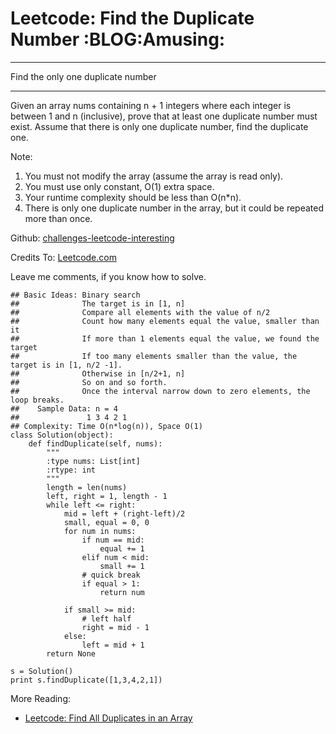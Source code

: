 # Leetcode: Find the Duplicate Number     :BLOG:Amusing:


---

Find the only one duplicate number  

---

Given an array nums containing n + 1 integers where each integer is between 1 and n (inclusive), prove that at least one duplicate number must exist. Assume that there is only one duplicate number, find the duplicate one.  

Note:  
1.  You must not modify the array (assume the array is read only).
2.  You must use only constant, O(1) extra space.
3.  Your runtime complexity should be less than O(n\*n).
4.  There is only one duplicate number in the array, but it could be repeated more than once.

Github: [challenges-leetcode-interesting](https://github.com/DennyZhang/challenges-leetcode-interesting/tree/master/find-the-duplicate-number)  

Credits To: [Leetcode.com](https://leetcode.com/problems/find-the-duplicate-number/description/)  

Leave me comments, if you know how to solve.  

    ## Basic Ideas: Binary search
    ##              The target is in [1, n]
    ##              Compare all elements with the value of n/2
    ##              Count how many elements equal the value, smaller than it
    ##              If more than 1 elements equal the value, we found the target
    ##              If too many elements smaller than the value, the target is in [1, n/2 -1].
    ##              Otherwise in [n/2+1, n]
    ##              So on and so forth. 
    ##              Once the interval narrow down to zero elements, the loop breaks.
    ##    Sample Data: n = 4
    ##               1 3 4 2 1
    ## Complexity: Time O(n*log(n)), Space O(1)
    class Solution(object):
        def findDuplicate(self, nums):
            """
            :type nums: List[int]
            :rtype: int
            """
            length = len(nums)
            left, right = 1, length - 1
            while left <= right:
                mid = left + (right-left)/2
                small, equal = 0, 0
                for num in nums:
                    if num == mid:
                        equal += 1
                    elif num < mid:
                        small += 1
                    # quick break
                    if equal > 1:
                        return num
    
                if small >= mid:
                    # left half
                    right = mid - 1
                else:
                    left = mid + 1
            return None
    
    s = Solution()
    print s.findDuplicate([1,3,4,2,1])

More Reading:  
-   [Leetcode: Find All Duplicates in an Array](http://brain.dennyzhang.com/find-duplicate/)